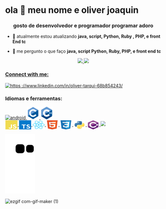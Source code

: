 <h1 aligncenter="">ola 🌱 meu nome e oliver joaquin</h1>
<h3 align="center">gosto de desenvolvedor e programador 
programar adoro </h3>

- 🌱 atualmente estou atualizando **java, script, Python, Ruby , PHP, e front End tc**

- 💬 me pergunto o que faço **java, script Python, Ruby, PHP, e front end tc**

<div align="center">
  <a href="https://github.com/joaquin-tarqui">
  <img height="180em" src="https://github-readme-stats.vercel.app/api?username=oliverhard&show_icons=true&theme=dracula&include_all_commits=true&count_private=true"/>
  <img height="180em" src="https://github-readme-stats.vercel.app/api/top-langs/?username=rafaballerini&layout=compact&langs_count=7&theme=dracula"/>
</div>


<h3 align="left">Connect with me:</h3>
<p align="left">
<a href="https://linkedin.com/in/https://www.linkedin.com/in/oliver-tarqui-68b854243/" target="blank"><img align="center" src="https://raw.githubusercontent.com/rahuldkjain/github-profile-readme-generator/master/src/images/icons/Social/linked-in-alt.svg" alt="https ://www.linkedin.com/in/oliver-tarqui-68b854243/" height="30" width="40" /></a>

<h3 align="left">Idiomas e ferramentas:</h3>
<p align="left"> <a href="https://developer.android.com" target="_blank" rel="noreferrer"> <img src="https://raw.githubusercontent.com/devicons /devicon/master/icons/android/android-original-wordmark.svg" alt="android" width="40" height="40"/> </a> <a href="https://www.cprogramming .com/" target="_blank" rel="noreferrer"> <img src="https://raw.githubusercontent.com/devicons/devicon/master/icons/c/c-original.svg" alt="c " width="40" height="40"/> </a> <a href="https://www.w3schools.com/cpp/" target="_blank" rel="noreferrer"> <img src="https://raw.githubusercontent.com/devicons/devicon/master/icons/cplusplus/cplusplus-original.svg" alt="cplusplus" width="40

<div style="display: inline_block"><br>
  <img align="center" alt="oliver-Js" height="30" width="40" src="https://raw.githubusercontent.com/devicons/devicon/master/icons/javascript/javascript-plain.svg">
  <img align="center" alt="oliver-Ts" height="30" width="40" src="https://raw.githubusercontent.com/devicons/devicon/master/icons/typescript/typescript-plain.svg">
  <img align="center" alt="oliver-React" height="30" width="40" src="https://raw.githubusercontent.com/devicons/devicon/master/icons/react/react-original.svg">
  <img align="center" alt="oliver-HTML" height="30" width="40" src="https://raw.githubusercontent.com/devicons/devicon/master/icons/html5/html5-original.svg">
  <img align="center" alt="oliver-CSS" height="30" width="40" src="https://raw.githubusercontent.com/devicons/devicon/master/icons/css3/css3-original.svg">
  <img align="center" alt="oliver-Python" height="30" width="40" src="https://raw.githubusercontent.com/devicons/devicon/master/icons/python/python-original.svg">
  <img align="center" alt="oliver-Csharp" height="30" width="40" src="https://raw.githubusercontent.com/devicons/devicon/master/icons/csharp/csharp-original.svg">
   <a href="(https://discord.com/channels/867837786883227668/867837786883227670" target="_blank"><img src="https://img.shields.io/badge/Discord-7289DA?style=for-the-badge&logo=discord&logoColor=target="_blank"></a> 
  
![Snake animation](https://github.com/rafaballerini/rafaballerini/blob/output/github-contribution-grid-snake.svg)
</div>

![ezgif com-gif-maker (1)](https://user-images.githubusercontent.com/108757044/182234601-0ae99996-c1aa-4dc6-b670-a1126b412483.gif)

